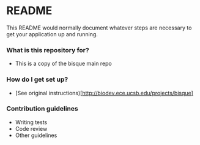 # README #

This README would normally document whatever steps are necessary to get your application up and running.



### What is this repository for? ###

* This is a copy of the bisque main repo

### How do I get set up? ###

* [See original instructions)[http://biodev.ece.ucsb.edu/projects/bisque]

### Contribution guidelines ###

* Writing tests
* Code review
* Other guidelines


